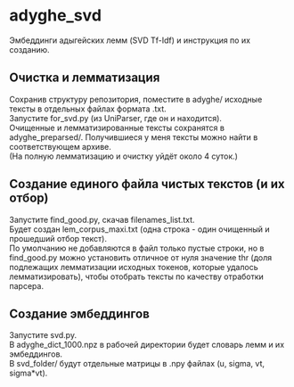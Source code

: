 # adyghe_svd
Эмбеддинги адыгейских лемм (SVD Tf-Idf) и инструкция по их созданию.
## Очистка и лемматизация
Сохранив структуру репозитория, поместите в adyghe/ исходные тексты в отдельных файлах формата .txt.\
Запустите for_svd.py (из UniParser, где он и находится).\
Очищенные и лемматизированные тексты сохранятся в adyghe_preparsed/. Получившиеся у меня тексты можно найти в соответствующем архиве.\
(На полную лемматизацию и очистку уйдёт около 4 суток.)
## Создание единого файла чистых текстов (и их отбор)
Запустите find_good.py, скачав filenames_list.txt.\
Будет создан lem_corpus_maxi.txt (одна строка - один очищенный и прошедший отбор текст).\
По умолчанию не добавляются в файл только пустые строки, но в find_good.py можно установить отличное от нуля значение thr (доля подлежащих лемматизации исходных токенов, которые удалось лемматизировать), чтобы отобрать тексты по качеству отработки парсера.
## Создание эмбеддингов
Запустите svd.py.\
В adyghe_dict_1000.npz в рабочей директории будет словарь лемм и их эмбеддингов.\
В svd_folder/ будут отдельные матрицы в .npy файлах (u, sigma, vt, sigma*vt).
